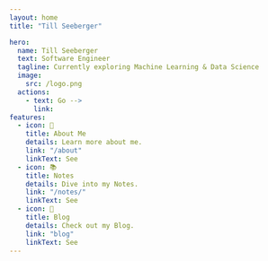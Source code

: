 ```yaml
---
layout: home
title: "Till Seeberger"

hero:
  name: Till Seeberger
  text: Software Engineer
  tagline: Currently exploring Machine Learning & Data Science 
  image:
    src: /logo.png
  actions:
    - text: Go -->
      link: 
features:
  - icon: 👤
    title: About Me
    details: Learn more about me.
    link: "/about"
    linkText: See
  - icon: 📚
    title: Notes
    details: Dive into my Notes.
    link: "/notes/"
    linkText: See
  - icon: 📝
    title: Blog
    details: Check out my Blog.
    link: "blog"
    linkText: See
---
```


<style>
:root {
  --vp-home-hero-name-color: transparent;
  --vp-home-hero-name-background: -webkit-linear-gradient(-45deg, #344e41, #588157, #a3b18a);

  --vp-home-hero-image-background-image: linear-gradient(-45deg, #344e41, #588157, #a3b18a);
  --vp-home-hero-image-filter: blur(40px);
}


@media (min-width: 640px) {
  :root {
    --vp-home-hero-image-filter: blur(56px);
  }
}

@media (min-width: 960px) {
  :root {
    --vp-home-hero-image-filter: blur(72px);
  }
}

</style>
